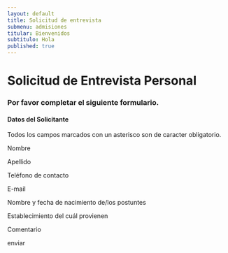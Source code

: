 ```yaml
---
layout: default
title: Solicitud de entrevista
submenu: admisiones
titular: Bienvenidos
subtitulo: Hola
published: true
---
```


# Solicitud de Entrevista Personal

### Por favor completar el siguiente formulario. 


#### Datos del Solicitante
Todos los campos marcados con un asterisco son de caracter obligatorio.

Nombre

Apellido

Teléfono de contacto

E-mail

Nombre y fecha de nacimiento de/los postuntes 

Establecimiento del cuál provienen

Comentario

enviar
